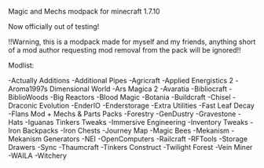 Magic and Mechs modpack for minecraft 1.7.10

Now officially out of testing!

!!Warning, this is a modpack made for myself and my friends, anything short of a mod author requesting mod removal from the pack will be ignored!!

Modlist:

-Actually Additions
-Additional Pipes
-Agricraft
-Applied Energistics 2
-Aroma1997s Dimensional World
-Ars Magica 2
-Avaratia
-Bibliocraft
-BiblioWoods
-Big Reactors
-Blood Magic
-Botania
-Buildcraft
-Chisel
-Draconic Evolution
-EnderIO
-Enderstorage
-Extra Utilities
-Fast Leaf Decay
-Flans Mod + Mechs & Parts Packs
-Forestry
-GenDustry
-Gravestone
-Hats
-Iguanas Tinkers Tweaks
-Immersive Engineering
-Inventory Tweaks
-Iron Backpacks
-Iron Chests
-Journey Map
-Magic Bees
-Mekanism
-Mekanism Generators
-NEI
-OpenComputers
-Railcraft
-RFTools
-Storage Drawers
-Sync
-Thaumcraft
-Tinkers Construct
-Twilight Forest
-Vein Miner
-WAILA
-Witchery
